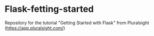 # Flask-fetting-started
Repository for the tutorial "Getting Started with Flask" from Pluralsight (https://app.pluralsight.com/)
